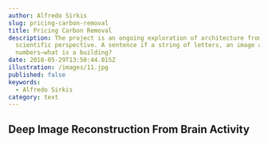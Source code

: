 ```yaml
---
author: Alfredo Sirkis
slug: pricing-carbon-removal
title: Pricing Carbon Removal
description: The project is an ongoing exploration of architecture from a data
  scientific perspective. A sentence if a string of letters, an image a grid of
  numbers—what is a building?
date: 2018-05-29T13:50:44.015Z
illustration: /images/11.jpg
published: false
keywords:
  - Alfredo Sirkis
category: text
---
```

##  Deep Image Reconstruction From Brain Activity